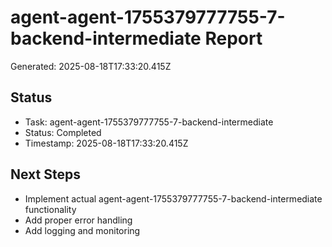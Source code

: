 # agent-agent-1755379777755-7-backend-intermediate Report

Generated: 2025-08-18T17:33:20.415Z

## Status
- Task: agent-agent-1755379777755-7-backend-intermediate
- Status: Completed
- Timestamp: 2025-08-18T17:33:20.415Z

## Next Steps
- Implement actual agent-agent-1755379777755-7-backend-intermediate functionality
- Add proper error handling
- Add logging and monitoring
